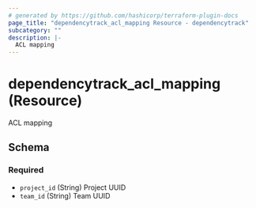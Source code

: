 ```yaml
---
# generated by https://github.com/hashicorp/terraform-plugin-docs
page_title: "dependencytrack_acl_mapping Resource - dependencytrack"
subcategory: ""
description: |-
  ACL mapping
---
```


# dependencytrack_acl_mapping (Resource)

ACL mapping



<!-- schema generated by tfplugindocs -->
## Schema

### Required

- `project_id` (String) Project UUID
- `team_id` (String) Team UUID
